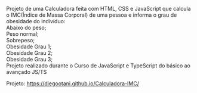   Projeto de uma Calculadora feita com HTML, CSS e JavaScript que calcula o IMC(Índice de Massa Corporal) de uma pessoa e informa o grau de obesidade do indivíduo: <br>
 Abaixo do peso;<br>
 Peso normal;<br>
 Sobrepeso;<br>
 Obesidade Grau 1;<br>
 Obesidade Grau 2;<br>
 Obesidade Grau 3; <br>
  Projeto realizado durante o Curso de JavaScript e TypeScript do básico ao avançado JS/TS<br>

  Projeto: https://diegootani.github.io/Calculadora-IMC/
